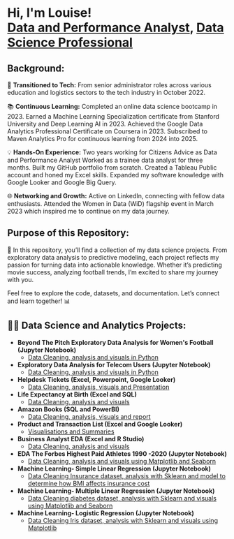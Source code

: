 <h1>Hi, I'm Louise! <br/><a href="https://github.com/louiserandall">Data and Performance Analyst</a>, <a href="https://www.linkedin.com/in/louise-marie-randall/">Data Science Professional</a>

## Background:

🌟 **Transitioned to Tech:**
From senior administrator roles across various education and logistics sectors to the tech industry in October 2022.

📚 **Continuous Learning:**
Completed an online data science bootcamp in 2023.
Earned a Machine Learning Specialization certificate from Stanford University and Deep Learning AI in 2023.
Achieved the Google Data Analytics Professional Certificate on Coursera in  2023. Subscribed to Maven Analytics Pro for continuous learning from 2024 into 2025.

💡 **Hands-On Experience:**
Two years working for Citizens Advice as Data and Performance Analyst 
Worked as a trainee data analyst for three months.
Built my GitHub portfolio from scratch.
Created a Tableau Public account and honed my Excel skills.
Expanded my software knowledge with Google Looker and Google Big Query.

🌐 **Networking and Growth:**
Active on LinkedIn, connecting with fellow data enthusiasts.
Attended the Women in Data (WiD) flagship event in March 2023 which inspired me to continue on my data journey.


## Purpose of this Repository:
🚀 In this repository, you’ll find a collection of my data science projects. From exploratory data analysis to predictive modeling, each project reflects my passion for turning data into actionable knowledge. Whether it’s predicting movie success, analyzing football trends, I’m excited to share my journey with you.

Feel free to explore the code, datasets, and documentation. Let’s connect and learn together! 📊

<h2>👨‍💻 Data Science and Analytics Projects:</h2>

- <b>Beyond The Pitch Exploratory Data Analysis for Women's Football (Jupyter Notebook)</b>
  - [Data Cleaning, analysis and visuals in Python](https://github.com/louiserandall/BeyondThePitch)
- <b>Exploratory Data Analysis for Telecom Users (Jupyter Notebook)</b>
  - [Data Cleaning, analysis and visuals in Python](https://github.com/louiserandall/Telecom-Users)
- <b>Helpdesk Tickets (Excel, Powerpoint, Google Looker)</b>
  - [Data Cleaning, analysis, visuals and Presentation](https://github.com/louiserandall/Helpdesk-Tickets) 
- <b>Life Expectancy at Birth (Excel and SQL)</b>
  - [Data Cleaning, analysis and visuals](https://github.com/louiserandall/Life-Expectancy-At-Birth)
- <b>Amazon Books (SQL and PowerBI)</b>
  - [Data Cleaning, analysis, visuals and report](https://github.com/louiserandall/Amazon-Books)
- <b>Product and Transaction List (Excel and Google Looker) </b>
  - [Visualisations and Summaries](https://github.com/louiserandall/Product-and-Transaction-List)
- <b>Business Analyst EDA (Excel and R Studio) </b>
  - [Data Cleaning, analysis and visuals](https://github.com/louiserandall/Business-Analyst)
- <b>EDA The Forbes Highest Paid Athletes 1990 -2020  (Jupyter Notebook) </b>
  - [Data Cleaning, analysis and visuals using Matplotlib and Seaborn](https://github.com/louiserandall/Capstone-4)
- <b>Machine Learning- Simple Linear Regression (Jupyter Notebook) </b>
  - [Data Cleaning Insurance dataset, analysis with Sklearn and model to determine how BMI affects insurance cost](https://github.com/louiserandall/ML-Simple-Linear-Regression) 
- <b>Machine Learning- Multiple Linear Regression (Jupyter Notebook) </b>
  - [Data Cleaning diabetes dataset, analysis with Sklearn and visuals using Matplotlib and Seaborn](https://github.com/louiserandall/ML-Multiple-Linear-Regression) 
- <b>Machine Learning- Logistic Regression (Jupyter Notebook) </b>
  - [Data Cleaning Iris dataset, analysis with Sklearn and visuals using Matplotlib](https://github.com/louiserandall/ML-Logistic-Regression) 
